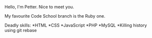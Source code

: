 Hello, I'm Petter. Nice to meet you.

My favourite Code School branch is the Ruby one.

Deadly skills:
*HTML
*CSS
*JavaScript
*PHP
*MySQL
*Killing history using git rebase
